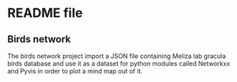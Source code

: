 # README file
## Birds network
The birds network project import a JSON file containing Meliza lab gracula birds database and use it
as a dataset for python modules called Networkxx and Pyvis in order to plot a mind map out of it.

